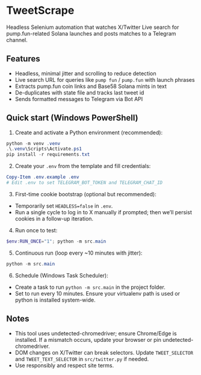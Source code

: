 # TweetScrape

Headless Selenium automation that watches X/Twitter Live search for pump.fun-related Solana launches and posts matches to a Telegram channel.

## Features
- Headless, minimal jitter and scrolling to reduce detection
- Live search URL for queries like `pump fun` / `pump.fun` with launch phrases
- Extracts pump.fun coin links and Base58 Solana mints in text
- De-duplicates with state file and tracks last tweet id
- Sends formatted messages to Telegram via Bot API

## Quick start (Windows PowerShell)

1. Create and activate a Python environment (recommended):

```powershell
python -m venv .venv
.\.venv\Scripts\Activate.ps1
pip install -r requirements.txt
```

2. Create your `.env` from the template and fill credentials:

```powershell
Copy-Item .env.example .env
# Edit .env to set TELEGRAM_BOT_TOKEN and TELEGRAM_CHAT_ID
```

3. First-time cookie bootstrap (optional but recommended):
- Temporarily set `HEADLESS=false` in `.env`.
- Run a single cycle to log in to X manually if prompted; then we’ll persist cookies in a follow-up iteration.

4. Run once to test:

```powershell
$env:RUN_ONCE="1"; python -m src.main
```

5. Continuous run (loop every ~10 minutes with jitter):

```powershell
python -m src.main
```

6. Schedule (Windows Task Scheduler):
- Create a task to run `python -m src.main` in the project folder.
- Set to run every 10 minutes. Ensure your virtualenv path is used or python is installed system-wide.

## Notes
- This tool uses undetected-chromedriver; ensure Chrome/Edge is installed. If a mismatch occurs, update your browser or pin undetected-chromedriver.
- DOM changes on X/Twitter can break selectors. Update `TWEET_SELECTOR` and `TWEET_TEXT_SELECTOR` in `src/twitter.py` if needed.
- Use responsibly and respect site terms.
